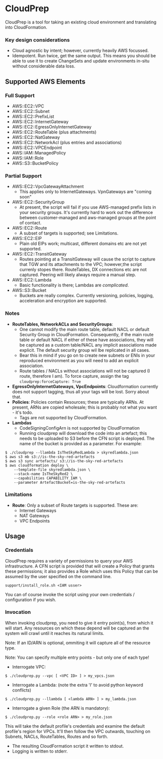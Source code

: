 # CloudPrep

CloudPrep is a tool for taking an existing cloud environment and translating into CloudFormation.

### Key design considerations
* Cloud agnostic by intent; however, currently heavily AWS focussed.
* Idempotent.  Run twice, get the same output.  This means you should be able to use it to create ChangeSets and update
  environments in-situ without considerable data loss.

## Supported AWS Elements
 
### Full Support
* AWS::EC2::VPC
* AWS::EC2::Subnet
* AWS::EC2::PrefixList
* AWS::EC2::InternetGateway
* AWS::EC2::EgressOnlyInternetGateway
* AWS::EC2::RouteTable (plus attachments)
* AWS::EC2::NatGateway
* AWS::EC2::NetworkAcl (plus entries and associations)
* AWS::EC2::VPCEndpoint
* AWS::IAM::ManagedPolicy
* AWS::IAM::Role
* AWS::S3::BucketPolicy


### Partial Support
* AWS::EC2::VpcGatewayAttachment
  * This applies only to InternetGateways.  VpnGateways are "coming soon"
* AWS::EC2::SecurityGroup
  * At present, the script will fail if you use AWS-managed prefix lists in your security groups.  It's currently hard
    to work out the difference between customer-managed and aws-managed groups at the point of contact.
* AWS::EC2::Route
  * A subset of targets is supported; see Limitations.
* AWS::EC2::EIP
  * Plain old EIPs work; multicast, different domains etc are not yet supported.
* AWS::EC2::TransitGateway
  * Routes pointing at a TransitGateway will cause the script to capture that TGW and its attachments to the VPC;
    however,the script currenly stopes there. RouteTables, DX connections etc are not captured.  Peering will likely
    always require a manual step.
* AWS::EC2::Lambda
  * Basic functionality is there; Lambdas are *complicated*. 
* AWS::S3::Bucket
  * Buckets are really complex. Currently versioning, policies, logging, acceleration and encryption are supported.

### Notes
* **RouteTables, NetworkACLs and SecurityGroups**: 
  * One cannot modify the main route table, default NACL or default Security Group in CloudFormation.  Consequently, 
    if the main route table or default NACL if either of these have associations, they will be captured as a custom 
    table/NACL any implicit associations made explicit.  The default security group wil lbe replicated in all cases. 
  * Bear this in mind if you go on to create new subnets or ENIs in your reproduced environment as you will need to 
    add an explicit association.
  * Route tables / NACLs without associations will not be captured (I route, therefore I am).  To force capture, assign
    the tag `cloudprep:forceCapture: True`
* **EgressOnlyInternetGateways, VpcEndpoints**: Cloudformation currently does not support tagging, thus all your tags
  will be lost.  Sorry about that.
* **Policies**: Policies contain Resources; these are typically ARNs.  At present, ARNs are copied wholesale; this is
  probably not what you want - it's todo.
  * Tags are not supported by CloudFormation.
* **Lambdas**
  * CodeSigningConfigArn is not supported by CloudFormation
  * Running cloudprep will download the code into an artefact; this needs to be uploaded
    to S3 before the CFN script is deployed.  The name of the bucket is provided as a parameter.  For example:
    
```commandline
$ ./cloudprep --llambda IsTheSkyRedLambda > skyredlambda.json
$ aws s3 mb s3://is-the-sky-red-artefacts
$ aws s3 sync artefacts/ s3://is-the-sky-red-artefacts
$ aws cloudformation deploy \
    --template-file skyredlambda.json \
    --stack-name IsTheSkyRed2 \
    --capabilities CAPABILITY_IAM \
    --parameter ArtefactBucket=is-the-sky-red-artefacts
```

### Limitations

* **Route**: Only a subset of Route targets is supported.  These are:
  * Internet Gateways
  * NAT Gateways
  * VPC Endpoints


## Usage

### Credentials

CloudPrep requires a variety of permissions to query your AWS infrastructure.  A CFN script is provided that will 
create a Policy that grants these permissions; it also provides a Role which uses this Policy that can be assumed by
the user specified on the command line.

```commandline
support/install_role.sh <IAM usser>
```

You can of course invoke the script using your own credentials / configuration if you wish.

### Invocation

When invoking cloudprep, you need to give it entry point(s), from which it will start.  Any resources on which these 
depend will be captured an the system will crawl until it reaches its natural limits.

Note: If an ID/ARN is optional, ommiting it will capture all of the resource type.

Note: You can specify multiple entry points - but only one of each type!

* Interrogate VPC:

```commandline
$ ./cloudprep.py --vpc [ <VPC ID> ] > my_vpcs.json
```

* Interrogate a Lambda: 
  (note the extra 'l' to avoid python keyword conflicts)
  
```commandline
$ ./cloudprep.py --llambda [ <lambda ARN> ] > my_lambda.json
```

* Interrogate a given Role (the ARN is mandatory):

```commandline
$ ./cloudprep.py --role <role ARN> > my_role.json
```

This will take the default profile's credentials and examine the default profile's region for VPCs.  It'll then follow
the VPC outwards, touching on Subnets, NACLs, RouteTables, Routes and so forth.

* The resulting CloudFormation script it written to stdout.  
* Logging is written to stderr.
